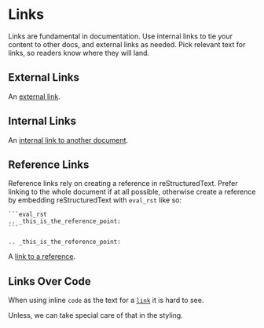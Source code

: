 # Links

Links are fundamental in documentation. Use internal links to tie your content to other docs, and external links as needed.
Pick relevant text for links, so readers know where they will land.

## External Links

An [external link](https://wwww.example.com).

## Internal Links

An [internal link to another document](../examples/index).

## Reference Links

Reference links rely on creating a reference in reStructuredText. Prefer linking to the whole document if at all possible, otherwise create a reference by embedding reStructuredText with `eval_rst` like so:

    ```eval_rst
    .. _this_is_the_reference_point:
    ```

```eval_rst
.. _this_is_the_reference_point:
```

A [link to a reference](this_is_the_reference_point).

## Links Over Code

When using inline `code` as the text for a [`link`](index) it is hard to see.

Unless, we can take special care of that in the styling.
